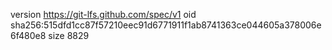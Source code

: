 version https://git-lfs.github.com/spec/v1
oid sha256:515dfd1cc87f57210eec91d6771911f1ab8741363ce044605a378006e6f480e8
size 8829
